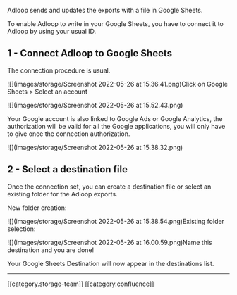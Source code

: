 Adloop sends and updates the exports with a file in Google Sheets.

To enable Adloop to write in your Google Sheets, you have to connect it to Adloop by using your usual ID.


## 1 - Connect Adloop to Google Sheets
The connection procedure is usual.

![](images/storage/Screenshot 2022-05-26 at 15.36.41.png)Click on Google Sheets > Select an account

![](images/storage/Screenshot 2022-05-26 at 15.52.43.png)

Your Google account is also linked to Google Ads or Google Analytics, the authorization will be valid for all the Google applications, you will only have to give once the connection authorization.

![](images/storage/Screenshot 2022-05-26 at 15.38.32.png)
## 2 - Select a destination file
Once the connection set, you can create a destination file or select an existing folder for the Adloop exports.

New folder creation:

![](images/storage/Screenshot 2022-05-26 at 15.38.54.png)Existing folder selection:



![](images/storage/Screenshot 2022-05-26 at 16.00.59.png)Name this destination and you are done!

Your Google Sheets Destination will now appear in the destinations list.



*****

[[category.storage-team]] 
[[category.confluence]] 
